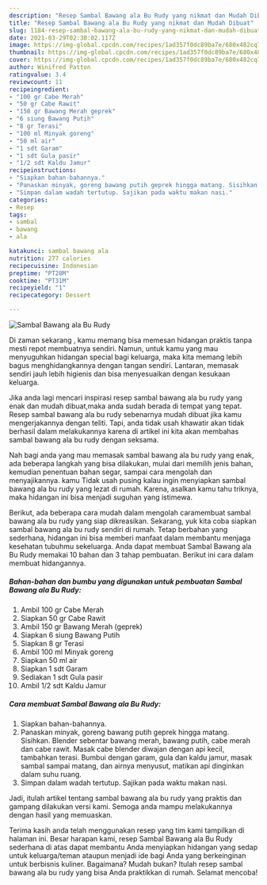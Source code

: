 ```yaml
---
description: "Resep Sambal Bawang ala Bu Rudy yang nikmat dan Mudah Dibuat"
title: "Resep Sambal Bawang ala Bu Rudy yang nikmat dan Mudah Dibuat"
slug: 1184-resep-sambal-bawang-ala-bu-rudy-yang-nikmat-dan-mudah-dibuat
date: 2021-03-29T02:38:02.117Z
image: https://img-global.cpcdn.com/recipes/1ad357f0dc89ba7e/680x482cq70/sambal-bawang-ala-bu-rudy-foto-resep-utama.jpg
thumbnail: https://img-global.cpcdn.com/recipes/1ad357f0dc89ba7e/680x482cq70/sambal-bawang-ala-bu-rudy-foto-resep-utama.jpg
cover: https://img-global.cpcdn.com/recipes/1ad357f0dc89ba7e/680x482cq70/sambal-bawang-ala-bu-rudy-foto-resep-utama.jpg
author: Winifred Patton
ratingvalue: 3.4
reviewcount: 11
recipeingredient:
- "100 gr Cabe Merah"
- "50 gr Cabe Rawit"
- "150 gr Bawang Merah geprek"
- "6 siung Bawang Putih"
- "8 gr Terasi"
- "100 ml Minyak goreng"
- "50 ml air"
- "1 sdt Garam"
- "1 sdt Gula pasir"
- "1/2 sdt Kaldu Jamur"
recipeinstructions:
- "Siapkan bahan-bahannya."
- "Panaskan minyak, goreng bawang putih geprek hingga matang. Sisihkan. Blender sebentar bawang merah, bawang putih, cabe merah dan cabe rawit. Masak cabe blender diwajan dengan api kecil, tambahkan terasi. Bumbui dengan garam, gula dan kaldu jamur, masak sambal sampai matang, dan airnya menyusut, matikan api dinginkan dalam suhu ruang."
- "Simpan dalam wadah tertutup. Sajikan pada waktu makan nasi."
categories:
- Resep
tags:
- sambal
- bawang
- ala

katakunci: sambal bawang ala 
nutrition: 277 calories
recipecuisine: Indonesian
preptime: "PT28M"
cooktime: "PT31M"
recipeyield: "1"
recipecategory: Dessert

---
```



![Sambal Bawang ala Bu Rudy](https://img-global.cpcdn.com/recipes/1ad357f0dc89ba7e/680x482cq70/sambal-bawang-ala-bu-rudy-foto-resep-utama.jpg)

Di zaman  sekarang , kamu memang bisa memesan hidangan praktis tanpa mesti repot membuatnya sendiri. Namun, untuk kamu yang mau menyuguhkan hidangan special bagi keluarga, maka kita memang lebih bagus menghidangkannya dengan tangan sendiri. Lantaran, memasak sendiri jauh lebih higienis dan bisa menyesuaikan dengan kesukaan keluarga.

Jika anda lagi mencari inspirasi resep sambal bawang ala bu rudy yang enak dan mudah dibuat,maka anda sudah berada di tempat yang tepat. Resep sambal bawang ala bu rudy  sebenarnya mudah dibuat jika kamu mengerjakannya dengan teliti. Tapi, anda tidak usah khawatir akan tidak berhasil dalam melakukannya 
karena di artikel ini kita akan membahas sambal bawang ala bu rudy dengan seksama.  



Nah bagi anda yang mau memasak sambal bawang ala bu rudy yang enak, ada beberapa langkah yang bisa dilakukan, mulai dari memilih jenis bahan, kemudian penentuan bahan segar, sampai cara mengolah dan menyajikannya. kamu Tidak usah pusing kalau ingin menyiapkan sambal bawang ala bu rudy yang lezat di rumah. Karena, asalkan kamu  tahu triknya, maka hidangan ini bisa menjadi suguhan yang istimewa.

Berikut, ada beberapa cara mudah dalam mengolah caramembuat sambal bawang ala bu rudy yang siap dikreasikan. Sekarang, yuk kita coba siapkan sambal bawang ala bu rudy sendiri di rumah. Tetap berbahan yang sederhana, hidangan ini bisa memberi manfaat dalam membantu menjaga kesehatan tubuhmu sekeluarga. Anda dapat membuat Sambal Bawang ala Bu Rudy memakai 10 bahan dan 3 tahap pembuatan. Berikut ini cara dalam membuat hidangannya.

<!--inarticleads1-->

##### Bahan-bahan dan bumbu yang digunakan untuk pembuatan Sambal Bawang ala Bu Rudy:

1. Ambil 100 gr Cabe Merah
1. Siapkan 50 gr Cabe Rawit
1. Ambil 150 gr Bawang Merah (geprek)
1. Siapkan 6 siung Bawang Putih
1. Siapkan 8 gr Terasi
1. Ambil 100 ml Minyak goreng
1. Siapkan 50 ml air
1. Siapkan 1 sdt Garam
1. Sediakan 1 sdt Gula pasir
1. Ambil 1/2 sdt Kaldu Jamur




<!--inarticleads2-->

##### Cara membuat Sambal Bawang ala Bu Rudy:

1. Siapkan bahan-bahannya.
1. Panaskan minyak, goreng bawang putih geprek hingga matang. Sisihkan. Blender sebentar bawang merah, bawang putih, cabe merah dan cabe rawit. Masak cabe blender diwajan dengan api kecil, tambahkan terasi. Bumbui dengan garam, gula dan kaldu jamur, masak sambal sampai matang, dan airnya menyusut, matikan api dinginkan dalam suhu ruang.
1. Simpan dalam wadah tertutup. Sajikan pada waktu makan nasi.




Jadi, itulah artikel tentang  sambal bawang ala bu rudy  yang praktis dan gampang dilakukan versi kami. Semoga anda mampu melakukannya dengan hasil yang memuaskan. 

Terima kasih anda telah menggunakan resep yang tim kami tampilkan di halaman ini. Besar harapan kami, resep  Sambal Bawang ala Bu Rudy sederhana di atas dapat membantu Anda menyiapkan hidangan yang sedap untuk keluarga/teman ataupun menjadi ide bagi Anda yang berkeinginan untuk berbisnis kuliner. Bagaimana? Mudah bukan? Itulah resep sambal bawang ala bu rudy yang bisa Anda praktikkan di rumah. Selamat mencoba!

